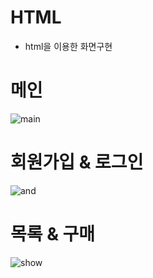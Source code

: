 # HTML
<ul>
<li>html을 이용한 화면구현</li>
</ul>

# 메인
![main](https://user-images.githubusercontent.com/110376717/218007688-55ff0eb7-35c1-4193-9d99-9e6901d0d430.png)

# 회원가입 & 로그인
![and](https://user-images.githubusercontent.com/110376717/218007512-01277d50-173e-48fd-a06f-198db896d1d7.png)

# 목록 & 구매
![show](https://user-images.githubusercontent.com/110376717/218009338-39ac4a9a-f3fb-42f2-9505-f2cc4080f0e7.png)

